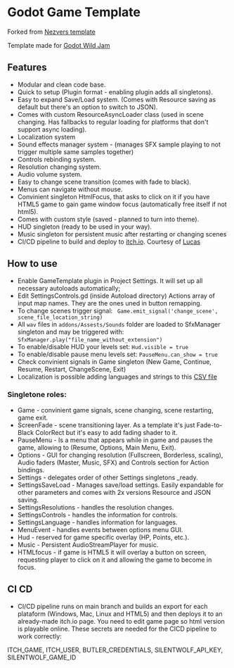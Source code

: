 # Godot Game Template

Forked from [Nezvers template](https://github.com/nezvers/Godot-GameTemplate)

Template made for [Godot Wild Jam](https://godotwildjam.com/)

## Features

- Modular and clean code base.
- Quick to setup (Plugin format - enabling plugin adds all singletons).
- Easy to expand Save/Load system. (Comes with Resource saving as default but there's an option to switch to JSON).
- Comes with custom ResourceAsyncLoader class (used in scene changing. Has fallbacks to regular loading for platforms that don't support async loading).
- Localization system
- Sound effects manager system - (manages SFX sample playing to not trigger multiple same samples together)
- Controls rebinding system.
- Resolution changing system.
- Audio volume system.
- Easy to change scene transition (comes with fade to black).
- Menus can navigate without mouse.
- Convinient singleton HtmlFocus, that asks to click on it if you have HTML5 game to gain game window focus (automatically free itself if not html5).
- Comes with custom style (saved - planned to turn into theme).
- HUD singleton (ready to be used in your way).
- Music singleton for persistent music after restarting or changing scenes
- CI/CD pipeline to build and deploy to [itch.io](http://itch.io). Courtesy of [Lucas](https://github.com/lucasblanco31)

## How to use

- Enable GameTemplate plugin in Project Settings. It will set up all necessary autoloads automatically;
- Edit SettingsControls.gd (inside Autoload directory) Actions array of input map names. They are the ones uned in button remapping.
- To change scenes trigger signal: ` Game.emit_signal('change_scene', scene_file_location_string)`
- All `wav` files in `addons/Assests/Sounds` folder are loaded to SfxManager singleton and may be triggered with: `SfxManager.play("file_name_without_extension")`
- To enable/disable HUD your levels set: `Hud.visible = true `
- To enable/disable pause menu levels set: `PauseMenu.can_show = true `
- Check convinient signals in Game singleton (New Game, Continue, Resume, Restart, ChangeScene, Exit)
- Localization is possible adding languages and strings to this [CSV file](https://github.com/agustinoli/Godot-GameTemplate)

### Singletone roles:

- Game - convinient game signals, scene changing, scene restarting, game exit.
- ScreenFade - scene transitioning layer. As a template it's just Fade-to-Black ColorRect but it's easy to add fading shader to it.
- PauseMenu - Is a menu that appears while in game and pauses the game, allowing to (Resume, Options, Main Menu, Exit).
- Options - GUI for changing resolution (Fullscreen, Borderless, scaling), Audio faders (Master, Music, SFX) and Controls section for Action bindings.
- Settings - delegates order of other Settings singletons \_ready.
- SettingsSaveLoad - Manages save/load settings. Easily expandable for other parameters and comes with 2x versions Resource and JSON saving.
- SettingsResolutions - handles the resolution changes.
- SettingsControls - handles the information for controls.
- SettingsLanguage - handles information for languages.
- MenuEvent - handles events between options menu GUI.
- Hud - reserved for game specific overlay (HP, Points, etc.).
- Music - Persistent AudioStreamPlayer for music.
- HTMLfocus - if game is HTML5 it will overlay a button on screen, requesting player to click on it and allowing the game to become in focus.

## CI CD

- CI/CD pipeline runs on main branch and builds an export for each plataform (Windows, Mac, Linux and HTML5) and then deploys it to an already-made itch.io page. You need to edit game page so html version is playable online.
  These secrets are needed for the CICD pipeline to work correctly:

ITCH_GAME, ITCH_USER, BUTLER_CREDENTIALS, SILENTWOLF_API_KEY, SILENTWOLF_GAME_ID
